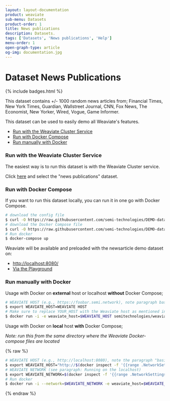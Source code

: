 ```yaml
---
layout: layout-documentation
product: weaviate
sub-menu: Datasets
product-order: 1
title: News publications
description: Datasets.
tags: ['Datasets', 'News publications', 'Help']
menu-order: 1
open-graph-type: article
og-img: documentation.jpg
---
```


# Dataset News Publications

{% include badges.html %}

This dataset contains +/- 1000 random news articles from; Financial Times, New York Times, Guardian, Wallstreet Journal, CNN, Fox News, The Economist, New Yorker, Wired, Vogue, Game Informer.

This dataset can be used to easily demo all Weaviate's features.

- [Run with the Weaviate Cluster Service](#run-with-the-weaviate-cluster-service)
- [Run with Docker Compose](#run-with-docker-compose)
- [Run manually with Docker](#run-manually-with-docker)

### Run with the Weaviate Cluster Service

The easiest way is to run this dataset is with the Weaviate Cluster service.

Click [here](/weaviate-cluster/) and select the "news publications" dataset.

### Run with Docker Compose

If you want to run this dataset locally, you can run it in one go with Docker Compose.

```bash
# download the config file
$ curl -O https://raw.githubusercontent.com/semi-technologies/DEMO-datasets/master/newspublications/config.yaml
# download the Docker Compose file
$ curl -O https://raw.githubusercontent.com/semi-technologies/DEMO-datasets/master/newspublications/docker-compose.yml
# Run docker
$ docker-compose up
```

Weaviate will be available and preloaded with the newsarticle demo dataset on:

- [http://localhost:8080/](http://localhost:8080/v1/meta)
- [Via the Playground](http://playground.semi.technology/?weaviateUri=http%3A%2F%2Flocalhost%3A8080%2Fv1%2Fgraphql)

### Run manually with Docker

Usage with Docker on **external** host or localhost **without** Docker Compose;

```bash
# WEAVIATE HOST (e.g., https://foobar.semi.network), note paragraph basics for setting the local IP
$ export WEAVIATE_HOST=WEAVIATE HOST
# Make sure to replace YOUR_HOST with the Weaviate host as mentioned in the basics above
$ docker run -i -e weaviate_host=$WEAVIATE_HOST semitechnologies/weaviate-demo-newspublications:latest
```

Usage with Docker on **local** host **with** Docker Compose;

_Note: run this from the same directory where the Weaviate Docker-compose files are located_

{% raw %}
```bash
# WEAVIATE HOST (e.g., http://localhost:8080), note the paragraph "basics" for setting the local IP
$ export WEAVIATE_HOST="http://$(docker inspect -f '{{range .NetworkSettings.Networks}}{{.IPAddress}}{{end}}' ${PWD##*/}_weaviate_1):8080"
# WEAVIATE NETWORK (see paragraph: Running on the localhost)
$ export WEAVIATE_NETWORK=$(docker inspect -f '{{range .NetworkSettings.Networks}}{{.NetworkID}}{{end}}' ${PWD##*/}_weaviate_1)
# Run docker
$ docker run -i --network=$WEAVIATE_NETWORK -e weaviate_host=$WEAVIATE_HOST semitechnologies/weaviate-demo-newspublications:latest
```
{% endraw %}